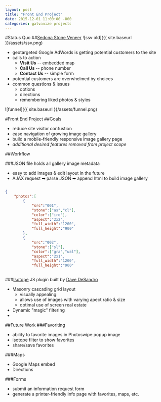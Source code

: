 ```yaml
---
layout: post
title: "Front End Project"
date: 2015-12-01 11:00:00 -800
categories: galvanize projects
---
```


#Status Quo
##[Sedona Stone Veneer](http://www.sedonaSV.com)
![ssv old]({{ site.baseurl }}/assets/ssv.png)

* geotargeted Google AdWords is getting potential customers to the site
* calls to action
	* **Visit Us** -- embedded map
	* **Call Us** -- phone number
	* **Contact Us** -- simple form
* potential customers are overwhelmed by choices
* common questions & issues
	* options
	* directions
	* remembering liked photos & styles

![funnel]({{ site.baseurl }}/assets/funnel.png)


#Front End Project
##Goals

* reduce site visitor confustion
* ease navigation of growing image gallery
* build a mobile-friendly responsive image gallery page
* *additional desired features removed from project scope*

##Workflow

###JSON file holds all gallery image metadata
* easy to add images & edit layout in the future
* AJAX request ➡ parse JSON ➡ append html to build image gallery

```JSON

{
	"photos":[
		{
			"src":"001",
			"stone":["as","cl"],
			"color":["iro"],
			"aspect":"2x2",
			"full_width":"1200",
			"full_height":"900"
		},
		{
			"src":"002",
			"stone":["sl"],
			"color":["gra","wal"],
			"aspect":"2x1",
			"full_width":"1200",
			"full_height":"900"
			
```


###[Isotope](http://isotope.metafizzy.co/) JS plugin built by [Dave DeSandro](http://desandro.com/)
* Masonry cascading grid layout
	* visually appealing
	* allows use of images with varying apect ratio & size
	* optimal use of screen real estate
* Dynamic "magic" filtering
* 


##Future Work
###Favoriting 
* ability to favorite images in Photoswipe popup image
* isotope filter to show favorites
* share/save favorites

###Maps
* Google Maps embed
* Directions

###Forms
* submit an information request form 
* generate a printer-friendly info page with favorites, maps, etc.
